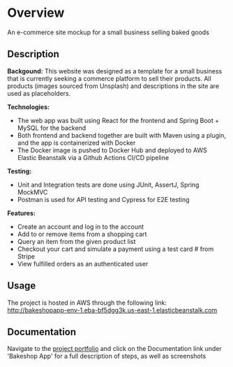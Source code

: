 # Overview
An e-commerce site mockup for a small business selling baked goods

## Description

**Backgound:** This website was designed as a template for a small business that is currently seeking a commerce platform to sell their products. 
All products (images sourced from Unsplash) and descriptions in the site are used as placeholders.

**Technologies:** 
- The web app was built using React for the frontend and Spring Boot + MySQL for the backend
- Both frontend and backend together are built with Maven using a plugin, and the app is containerized with Docker
- The Docker image is pushed to Docker Hub and deployed to AWS Elastic Beanstalk via a Github Actions CI/CD pipeline

**Testing:** 
- Unit and Integration tests are done using JUnit, AssertJ, Spring MockMVC
- Postman is used for API testing and Cypress for E2E testing 

**Features:** 
- Create an account and log in to the account
- Add to or remove items from a shopping cart
- Query an item from the given product list
- Checkout your cart and simulate a payment using a test card # from Stripe
- View fulfilled orders as an authenticated user

## Usage
The project is hosted in AWS through the following link: http://bakeshopapp-env-1.eba-bf5dgg3k.us-east-1.elasticbeanstalk.com

## Documentation
Navigate to the [project portfolio](https://ccrju20.github.io/Portfolio) and click on the Documentation link under 'Bakeshop App' for a full description of steps, as well as screenshots
